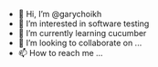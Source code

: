 - 👋 Hi, I’m @garychoikh
- 👀 I’m interested in software testing
- 🌱 I’m currently learning cucumber 
- 💞️ I’m looking to collaborate on ...
- 📫 How to reach me ...

<!---
garychoikh/garychoikh is a ✨ special ✨ repository because its `README.md` (this file) appears on your GitHub profile.
You can click the Preview link to take a look at your changes.
--->
